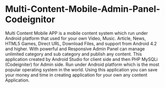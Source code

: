 # Multi-Content-Mobile-Admin-Panel-Codeignitor

Multi Content Mobile APP is a mobile content system which run under Android platform that used for your own Video, Music. Article, News, HTML5 Games, Direct URL, Download Files, and support from Android 4.2 and higher. With powerful and Responsive Admin Panel can manage unlimited category and sub category and publish any content. This application created by Android Studio for client side and then PHP MySQLi (Codeigniter) for Admin side. Run under Android platform which is the most popular operating system in the world. Using this application you can save your money and time in creating application for your own any content Application.
